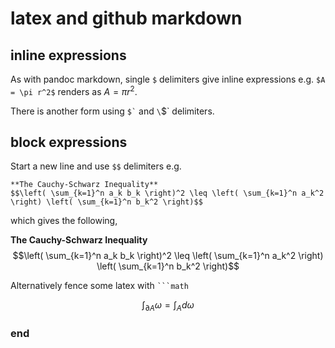 # latex and github markdown


## inline expressions

As with pandoc markdown, single `$` delimiters give inline expressions e.g. `$A = \pi r^2$` renders as $A = \pi r^2$.

There is another form using `` $` `` and `\`$` delimiters.

## block expressions

Start a new line and use `$$` delimiters e.g.

    **The Cauchy-Schwarz Inequality**
    $$\left( \sum_{k=1}^n a_k b_k \right)^2 \leq \left( \sum_{k=1}^n a_k^2 \right) \left( \sum_{k=1}^n b_k^2 \right)$$

which gives the following,

**The Cauchy-Schwarz Inequality**
$$\left( \sum_{k=1}^n a_k b_k \right)^2 \leq \left( \sum_{k=1}^n a_k^2 \right) \left( \sum_{k=1}^n b_k^2 \right)$$

Alternatively fence some latex with `` ```math ``

```math
\int_{\partial A} \omega = \int_A d \omega
```


### end
